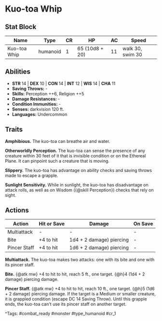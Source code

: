 # Kuo-toa Whip

## Stat Block

| Name | Type | CR | HP | AC | Speed |
|------|------|----|----|----|-------|
| Kuo-toa Whip | humanoid | 1 | 65 (10d8 + 20) | 11 | walk 30, swim 30 |

## Abilities

- **STR** 14 | **DEX** 10 | **CON** 14 | **INT** 12 | **WIS** 14 | **CHA** 11
- **Saving Throws:** -  
- **Skills:** Perception ++6, Religion ++5  
- **Damage Resistances:** -  
- **Condition Immunities:** -  
- **Senses:** darkvision 120 ft.  
- **Languages:** Undercommon

## Traits

**Amphibious.** The kuo-toa can breathe air and water.

**Otherworldly Perception.** The kuo-toa can sense the presence of any creature within 30 feet of it that is invisible condition or on the Ethereal Plane. It can pinpoint such a creature that is moving.

**Slippery.** The kuo-toa has advantage on ability checks and saving throws made to escape a grapple.

**Sunlight Sensitivity.** While in sunlight, the kuo-toa has disadvantage on attack rolls, as well as on Wisdom ({@skill Perception}) checks that rely on sight.


## Actions

| Action | Hit or Save | Damage | On Save |
|--------|--------------|--------|----------|
| Multiattack | - | - | - |
| Bite | +4 to hit | 1d4 + 2 damage) piercing | - |
| Pincer Staff | +4 to hit | 1d6 + 2 damage) piercing | - |

**Multiattack.** The kuo-toa makes two attacks: one with its bite and one with its pincer staff.

**Bite.** {@atk mw} +4 to hit to hit, reach 5 ft., one target. {@h}4 (1d4 + 2 damage) piercing damage.

**Pincer Staff.** {@atk mw} +4 to hit to hit, reach 10 ft., one target. {@h}5 (1d6 + 2 damage) piercing damage. If the target is a Medium or smaller creature, it is grappled condition (escape DC 14 Saving Throw). Until this grapple ends, the kuo-toa can't use its pincer staff on another target.


^Tags: #combat_ready #monster #type_humanoid #cr_1